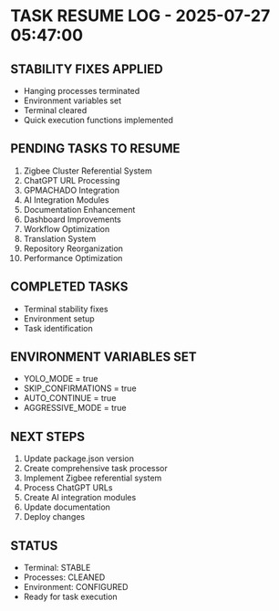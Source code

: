# TASK RESUME LOG - 2025-07-27 05:47:00

## STABILITY FIXES APPLIED
- Hanging processes terminated
- Environment variables set
- Terminal cleared
- Quick execution functions implemented

## PENDING TASKS TO RESUME
1. Zigbee Cluster Referential System
2. ChatGPT URL Processing
3. GPMACHADO Integration
4. AI Integration Modules
5. Documentation Enhancement
6. Dashboard Improvements
7. Workflow Optimization
8. Translation System
9. Repository Reorganization
10. Performance Optimization

## COMPLETED TASKS
- Terminal stability fixes
- Environment setup
- Task identification

## ENVIRONMENT VARIABLES SET
- YOLO_MODE = true
- SKIP_CONFIRMATIONS = true
- AUTO_CONTINUE = true
- AGGRESSIVE_MODE = true

## NEXT STEPS
1. Update package.json version
2. Create comprehensive task processor
3. Implement Zigbee referential system
4. Process ChatGPT URLs
5. Create AI integration modules
6. Update documentation
7. Deploy changes

## STATUS
- Terminal: STABLE
- Processes: CLEANED
- Environment: CONFIGURED
- Ready for task execution 